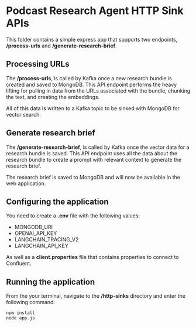 # Podcast Research Agent HTTP Sink APIs

This folder contains a simple express app that supports two endpoints, **/process-urls**
and **/generate-research-brief**.

## Processing URLs

The **/process-urls**, is called by Kafka once a new research bundle is created and saved
to MongoDB. This API endpoint performs the heavy lifting for pulling in data from the URLs associated
with the bundle, chunking the text, and creating the embeddings.

All of this data is written to a Kafka topic to be sinked with MongoDB for vector search.

## Generate research brief

The **/generate-research-brief**, is called by Kafka once the vector data for a research bundle
is saved. This API endpoint uses all the data about the research bundle to create a prompt with
relevant context to generate the research brief.

The research brief is saved to MongoDB and will now be available in the web application.

## Configuring the application

You need to create a **.env** file with the following values:
* MONGODB_URI
* OPENAI_API_KEY
* LANGCHAIN_TRACING_V2
* LANGCHAIN_API_KEY

As well as a **client.properties** file that contains properties to connect to Confluent.

## Running the application

From the your terminal, navigate to the **/http-sinks** directory and enter the following command:

```shell
npm install
node app.js
```